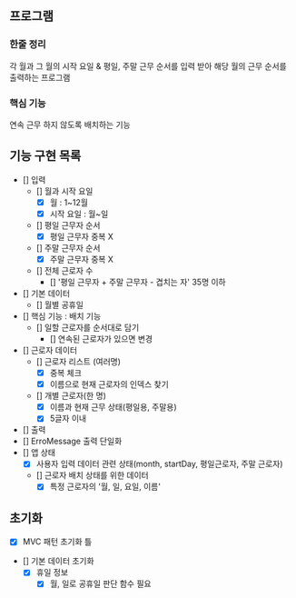 ##  프로그램
### 한줄 정리
각 월과 그 월의 시작 요일 & 평일, 주말 근무 순서를 입력 받아 해당 월의 근무 순서를 출력하는 프로그램
### 핵심 기능
연속 근무 하지 않도록 배치하는 기능

## 기능 구현 목록
- [] 입력
  - [] 월과 시작 요일
    - [x] 월 : 1~12월
    - [x] 시작 요일 : 월~일
  - [] 평일 근무자 순서
    - [x] 평일 근무자 중복 X
  - [] 주말 근무자 순서
    - [x] 주말 근무자 중복 X 
  - [] 전체 근로자 수
    - [] '평일 근무자 + 주말 근무자 - 겹치는 자' 35명 이하
- [] 기본 데이터
  - [] 월별 공휴일
- [] 핵심 기능 : 배치 기능
  - [] 일할 근로자를 순서대로 담기
    - [] 연속된 근로자가 있으면 변경 
- [] 근로자 데이터
  - [] 근로자 리스트 (여러명)
    - [x] 중복 체크
    - [x] 이름으로 현재 근로자의 인덱스 찾기
  - [] 개별 근로자(한 명)
    - [x] 이름과 현재 근무 상태(평일용, 주말용)
    - [x] 5글자 이내
- [] 출력
- [] ErroMessage 출력 단일화
- [] 앱 상태
  - [x] 사용자 입력 데이터 관련 상태(month, startDay, 평일근로자, 주말 근로자)
  - [] 근로자 배치 상태를 위한 데이터
    - [x] 특정 근로자의 '월, 일, 요일, 이름'

## 초기화
- [x] MVC 패턴 초기화 틀
- [] 기본 데이터 초기화 
  - [x] 휴일 정보 
    - [x] 월, 일로 공휴일 판단 함수 필요
